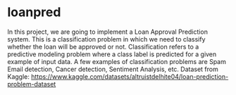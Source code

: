 # loanpred
In this project, we are going to implement a Loan Approval Prediction system. This is a classification problem in which we need to classify whether the loan will be approved or not. Classification refers to a predictive modeling problem where a class label is predicted for a given example of input data. A few examples of classification problems are Spam Email detection, Cancer detection, Sentiment Analysis, etc.
Dataset from Kaggle: https://www.kaggle.com/datasets/altruistdelhite04/loan-prediction-problem-dataset
